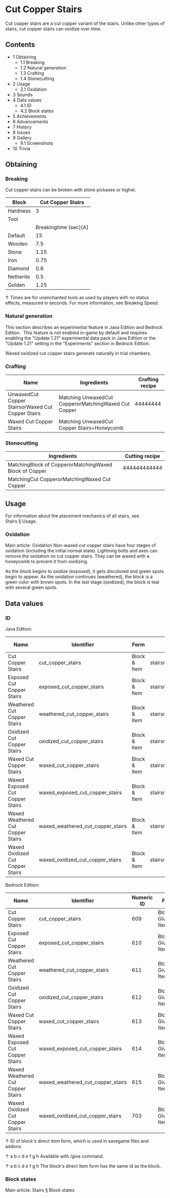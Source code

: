 # Cut Copper Stairs
Cut copper stairs are a cut copper variant of the stairs. Unlike other types of stairs, cut copper stairs can oxidize over time.

## Contents
- 1 Obtaining
	- 1.1 Breaking
	- 1.2 Natural generation
	- 1.3 Crafting
	- 1.4 Stonecutting
- 2 Usage
	- 2.1 Oxidation
- 3 Sounds
- 4 Data values
	- 4.1 ID
	- 4.2 Block states
- 5 Achievements
- 6 Advancements
- 7 History
- 8 Issues
- 9 Gallery
	- 9.1 Screenshots
- 10 Trivia

## Obtaining
### Breaking
Cut copper stairs can be broken with stone pickaxes or higher.

| Block     | Cut Copper Stairs     |
|-----------|-----------------------|
| Hardness  | 3                     |
| Tool      |                       |
|           | Breakingtime (sec)[A] |
| Default   | 15                    |
| Wooden    | 7.5                   |
| Stone     | 1.15                  |
| Iron      | 0.75                  |
| Diamond   | 0.6                   |
| Netherite | 0.5                   |
| Golden    | 1.25                  |


↑ Times are for unenchanted tools as used by players with no status effects, measured in seconds. For more information, see Breaking Speed.


### Natural generation

  

This section describes an experimental feature in Java Edition and Bedrock Edition. 
This feature is not enabled in-game by default and requires enabling the "Update 1.21" experimental data pack in Java Edition or the "Update 1.21" setting in the "Experiments" section in Bedrock Edition.


Waxed oxidized cut copper stairs generate naturally in trial chambers.

### Crafting
| Name                                              | Ingredients                                          | Crafting recipe |
|---------------------------------------------------|------------------------------------------------------|-----------------|
| UnwaxedCut Copper StairsorWaxed Cut Copper Stairs | Matching UnwaxedCut CopperorMatchingWaxed Cut Copper | 44444444        |
| Waxed Cut Copper Stairs                           | Matching UnwaxedCut Copper Stairs+Honeycomb          |                 |

### Stonecutting
| Ingredients                                            | Cutting recipe |
|--------------------------------------------------------|----------------|
| MatchingBlock of CopperorMatchingWaxed Block of Copper | 444444444444   |
| MatchingCut CopperorMatchingWaxed Cut Copper           |                |

## Usage
For information about the placement mechanics of all stairs, see Stairs § Usage.

### Oxidation
Main article: Oxidation
Non-waxed cut copper stairs have four stages of oxidation (including the initial normal state). Lightning bolts and axes can remove the oxidation on cut copper stairs. They can be waxed with a honeycomb to prevent it from oxidizing.

As the block begins to oxidize (exposed), it gets discolored and green spots begin to appear. As the oxidation continues (weathered), the block is a green color with brown spots. In the last stage (oxidized), the block is teal with several green spots.

## Data values
### ID
Java Edition:

| Name                              | Identifier                        | Form         | Block tags                             | Item tags | Translation key                                   |
|-----------------------------------|-----------------------------------|--------------|----------------------------------------|-----------|---------------------------------------------------|
| Cut Copper Stairs                 | cut_copper_stairs                 | Block & Item | stairsmineable/pickaxeneeds_stone_tool | stairs    | block.minecraft.cut_copper_stairs                 |
| Exposed Cut Copper Stairs         | exposed_cut_copper_stairs         | Block & Item | stairsmineable/pickaxeneeds_stone_tool | stairs    | block.minecraft.exposed_cut_copper_stairs         |
| Weathered Cut Copper Stairs       | weathered_cut_copper_stairs       | Block & Item | stairsmineable/pickaxeneeds_stone_tool | stairs    | block.minecraft.weathered_cut_copper_stairs       |
| Oxidized Cut Copper Stairs        | oxidized_cut_copper_stairs        | Block & Item | stairsmineable/pickaxeneeds_stone_tool | stairs    | block.minecraft.oxidized_cut_copper_stairs        |
| Waxed Cut Copper Stairs           | waxed_cut_copper_stairs           | Block & Item | stairsmineable/pickaxeneeds_stone_tool | stairs    | block.minecraft.waxed_cut_copper_stairs           |
| Waxed Exposed Cut Copper Stairs   | waxed_exposed_cut_copper_stairs   | Block & Item | stairsmineable/pickaxeneeds_stone_tool | stairs    | block.minecraft.waxed_exposed_cut_copper_stairs   |
| Waxed Weathered Cut Copper Stairs | waxed_weathered_cut_copper_stairs | Block & Item | stairsmineable/pickaxeneeds_stone_tool | stairs    | block.minecraft.waxed_weathered_cut_copper_stairs |
| Waxed Oxidized Cut Copper Stairs  | waxed_oxidized_cut_copper_stairs  | Block & Item | stairsmineable/pickaxeneeds_stone_tool | stairs    | block.minecraft.waxed_oxidized_cut_copper_stairs  |

Bedrock Edition:

| Name                              | Identifier                        | Numeric ID | Form                       | Item ID[i 1]   | Translation key                             |
|-----------------------------------|-----------------------------------|------------|----------------------------|----------------|---------------------------------------------|
| Cut Copper Stairs                 | cut_copper_stairs                 | 609        | Block & Giveable Item[i 2] | Identical[i 3] | tile.cut_copper_stairs.name                 |
| Exposed Cut Copper Stairs         | exposed_cut_copper_stairs         | 610        | Block & Giveable Item[i 2] | Identical[i 3] | tile.exposed_cut_copper_stairs.name         |
| Weathered Cut Copper Stairs       | weathered_cut_copper_stairs       | 611        | Block & Giveable Item[i 2] | Identical[i 3] | tile.weathered_cut_copper_stairs.name       |
| Oxidized Cut Copper Stairs        | oxidized_cut_copper_stairs        | 612        | Block & Giveable Item[i 2] | Identical[i 3] | tile.oxidized_cut_copper_stairs.name        |
| Waxed Cut Copper Stairs           | waxed_cut_copper_stairs           | 613        | Block & Giveable Item[i 2] | Identical[i 3] | tile.waxed_cut_copper_stairs.name           |
| Waxed Exposed Cut Copper Stairs   | waxed_exposed_cut_copper_stairs   | 614        | Block & Giveable Item[i 2] | Identical[i 3] | tile.waxed_exposed_cut_copper_stairs.name   |
| Waxed Weathered Cut Copper Stairs | waxed_weathered_cut_copper_stairs | 615        | Block & Giveable Item[i 2] | Identical[i 3] | tile.waxed_weathered_cut_copper_stairs.name |
| Waxed Oxidized Cut Copper Stairs  | waxed_oxidized_cut_copper_stairs  | 703        | Block & Giveable Item[i 2] | Identical[i 3] | tile.waxed_oxidized_cut_copper_stairs.name  |


↑ ID of block's direct item form, which is used in savegame files and addons.

↑ a b c d e f g h Available with /give command.

↑ a b c d e f g h The block's direct item form has the same id as the block.


### Block states
Main article: Stairs § Block states
